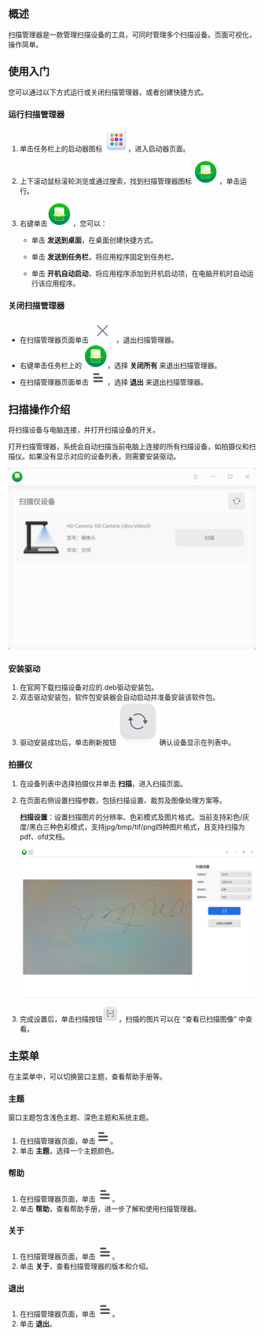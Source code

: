 ## 概述

扫描管理器是一款管理扫描设备的工具，可同时管理多个扫描设备。页面可视化，操作简单。

## 使用入门

您可以通过以下方式运行或关闭扫描管理器，或者创建快捷方式。

### 运行扫描管理器

1. 单击任务栏上的启动器图标 ![deepin_launcher](../common/deepin-launcher.svg)，进入启动器页面。
2. 上下滚动鼠标滚轮浏览或通过搜索，找到扫描管理器图标 ![scan_manager](../common/scan_manager.svg) ，单击运行。
3. 右键单击![scan_manager](../common/scan_manager.svg) ，您可以：
   
    - 单击 **发送到桌面**，在桌面创建快捷方式。
      
    - 单击 **发送到任务栏**，将应用程序固定到任务栏。
      
    - 单击 **开机自动启动**，将应用程序添加到开机启动项，在电脑开机时自动运行该应用程序。
      

### 关闭扫描管理器

- 在扫描管理器页面单击 ![close](../common/close.svg) ，退出扫描管理器。
- 右键单击任务栏上的 ![scan_manager](../common/scan_manager.svg)，选择 **关闭所有** 来退出扫描管理器。
- 在扫描管理器页面单击 <img src="../common/icon_menu.svg" > ，选择 **退出** 来退出扫描管理器。

## 扫描操作介绍

将扫描设备与电脑连接，并打开扫描设备的开关。

打开扫描管理器，系统会自动扫描当前电脑上连接的所有扫描设备，如拍摄仪和扫描仪。如果没有显示对应的设备列表，则需要安装驱动。

![homepage](../common/homepage.png)

### 安装驱动

1. 在官网下载扫描设备对应的.deb驱动安装包。
2. 双击驱动安装包，软件包安装器会自动启动并准备安装该软件包。
3. 驱动安装成功后，单击刷新按钮![refresh_button](../common/refresh_button.svg)确认设备显示在列表中。

### 拍摄仪

1. 在设备列表中选择拍摄仪并单击 **扫描**，进入扫描页面。
   
2. 在页面右侧设置扫描参数，包括扫描设置、裁剪及图像处理方案等。
   
    **扫描设置**：设置扫描图片的分辨率、色彩模式及图片格式。当前支持彩色/灰度/黑白三种色彩模式，支持jpg/bmp/tif/png四种图片格式，且支持扫描为pdf、ofd文档。
    
    
    
    ![camera_settings](../common/camera_settings.png)
    
4. 完成设置后，单击扫描按钮![scan_botton](../common/scan_botton.png)，扫描的图片可以在 “查看已扫描图像” 中查看。
   

## 主菜单

在主菜单中，可以切换窗口主题，查看帮助手册等。

### 主题

窗口主题包含浅色主题、深色主题和系统主题。

1. 在扫描管理器页面，单击![icon_menu](../common/icon_menu.svg)。
2. 单击 **主题**，选择一个主题颜色。

### 帮助

1. 在扫描管理器页面，单击 ![icon_menu](../common/icon_menu.svg)。
2. 单击 **帮助**，查看帮助手册，进一步了解和使用扫描管理器。

### 关于

1. 在扫描管理器页面，单击 ![icon_menu](../common/icon_menu.svg)。
2. 单击 **关于**，查看扫描管理器的版本和介绍。

### 退出

1. 在扫描管理器页面，单击 ![icon_menu](../common/icon_menu.svg)。
2. 单击 **退出**。